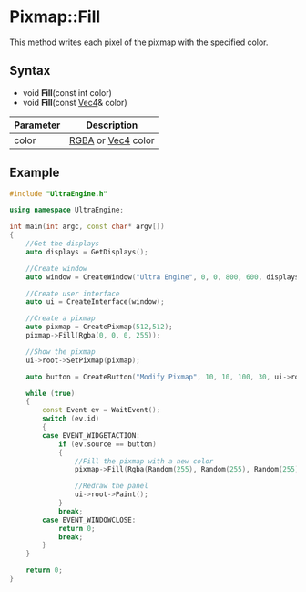 # Pixmap::Fill

This method writes each pixel of the pixmap with the specified color.

## Syntax

- void **Fill**(const int color)
- void **Fill**(const [Vec4](Vec4)& color)

| Parameter | Description |
|---|---|
| color | [RGBA](Rgba.md) or [Vec4](Vec4) color |

## Example

```c++
#include "UltraEngine.h"

using namespace UltraEngine;

int main(int argc, const char* argv[])
{
    //Get the displays
    auto displays = GetDisplays();

    //Create window
    auto window = CreateWindow("Ultra Engine", 0, 0, 800, 600, displays[0]);

    //Create user interface
    auto ui = CreateInterface(window);

    //Create a pixmap
    auto pixmap = CreatePixmap(512,512);
    pixmap->Fill(Rgba(0, 0, 0, 255));

    //Show the pixmap
    ui->root->SetPixmap(pixmap);

    auto button = CreateButton("Modify Pixmap", 10, 10, 100, 30, ui->root);

    while (true)
    {
        const Event ev = WaitEvent();
        switch (ev.id)
        {
        case EVENT_WIDGETACTION:
            if (ev.source == button)
            {
                //Fill the pixmap with a new color
                pixmap->Fill(Rgba(Random(255), Random(255), Random(255), 255));

                //Redraw the panel
                ui->root->Paint();
            }
            break;
        case EVENT_WINDOWCLOSE:
            return 0;
            break;
        }
    }

    return 0;
}
```
